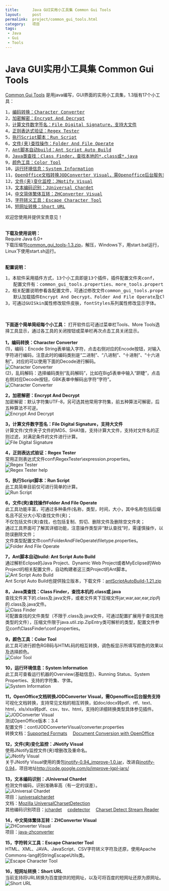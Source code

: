 ```yaml
--- 
title:      Java GUI实用小工具集 Common Gui Tools
layout:     post
permalink:  project/common_gui_tools.html
category:   项目
tags: 
 - Java
 - Gui
 - Tools
---
```


Java GUI实用小工具集 Common Gui Tools
=====================================

<a href="https://github.com/baishui2004/common_gui_tools" target="_blank">Common Gui Tools</a> 是用java编写，GUI界面的实用小工具集，1.3版有17个小工具：

<pre>
1，<a href="#Character Converter">编码转换：Character Converter</a>
2，<a href="#Encrypt And Decrypt">加密解密：Encrypt And Decrypt</a>
3，<a href="#File Digital Signature">计算文件数字签名：File Digital Signature，支持大文件</a>
4，<a href="#Regex Tester">正则表达式验证：Regex Tester</a>
5，<a href="#Run Script">执行Script脚本：Run Script</a>
6，<a href="#Folder And File Operate">文件(夹)查找操作：Folder And File Operate</a>
7，<a href="#Ant Script Auto Build">Ant脚本自动build：Ant Script Auto Build</a>
8，<a href="#Class Finder">Java类查找：Class Finder，查找本地的*.class或*.java</a>
9，<a href="#Color Tool">颜色工具：Color Tool</a>
10，<a href="#System Information">运行环境信息：System Information</a>
11，<a href="#JODConverter Visual">OpenOffice文档转换JODConverter Visual，需Openoffice后台服务支持</a>
12，<a href="#JNotify Visual">文件(夹)变化监控：JNotify Visual</a>
13，<a href="#JUniversal Chardet">文本编码识别：JUniversal Chardet</a>
14，<a href="#ZHConverter Visual">中文简体繁体互转：ZHConverter Visual</a>
15，<a href="#Escape Character Tool">字符转义工具：Escape Character Tool</a>
16，<a href="#Short URL">短网址转换：Short URL</a>
</pre>

   欢迎您使用并提供宝贵意见！


<br /><b>下载及使用说明：</b>
<br />Require Java 6.0+
<br />下载压缩包<a href="https://github.com/baishui2004/common_gui_tools/blob/master/dest/common_gui_tools-1.3.zip?raw=true">common_gui_tools-1.3.zip</a>，解压，Windows下，用start.bat运行，Linux下使用start.sh运行。
<!-- more -->

<br /><b>配置说明：</b> 
<pre>
1，本软件采用插件方式，13个小工具即是13个插件，插件配置文件夹conf，
   配置文件有：common_gui_tools.properties、more_tools.properties以及多个插件的配置；
2，相关配置说明参看各配置文件，可通过修改文件common_gui_tools.properties中属性CommonUseTools修改常用插件;
   默认加载插件Encrypt And Decrypt、Folder And File Operate及Class Finder； 
3，可通过GUISkin属性修改软件皮肤，fontStyles系列属性修改显示字体。
</pre>



<br /><br /><b>下面逐个简单简绍每个小工具：</b> 打开软件后可通过菜单栏Tools、More Tools选择工具显示，通过各工具的关闭按钮或菜单栏再次点击工具关闭显示。
<br />
<br /><b>1，<a id="Character Converter">编码转换：Character Converter</a></b>
<br />(1)，编码：Encode String表单输入字符，点击右侧对应的Encode按钮，对输入字符进行编码，注意此时的编码类别是“二进制”、“八进制”、“十进制”、“十六进制”。对应的可以使用下面的Decode进行解码。
<br />
![Character Converter](https://raw.githubusercontent.com/baishui2004/common_gui_tools/master/documention/images/Character%20Converter-1.png)
<br />(2)，乱码解码：选择编码类别“乱码解码”，比如在Big5表单中输入“趼睫”，点击右侧对应Decode按钮，GBK表单中解码出字符“字符”。
<br />
![Character Converter](https://raw.githubusercontent.com/baishui2004/common_gui_tools/master/documention/images/Character%20Converter-2.png)

<b>2，<a id="Encrypt And Decrypt">加密解密：Encrypt And Decrypt</a></b> 
<br />加密解密：默认字符集UTF-8，另可选其他常用字符集，前五种算法可解密，后五种算法不可逆。
<br />
![Encrypt And Decrypt](https://raw.githubusercontent.com/baishui2004/common_gui_tools/master/documention/images/Encrypt%20And%20Decrypt.png)

<b>3，<a id="File Digital Signature">计算文件数字签名：File Digital Signature，支持大文件</a></b> 
<br />计算文件/文件夹子文件的MD5、SHA1值，支持计算大文件，支持对文件名的正则过滤，对满足条件的文件进行计算。
<br />
![File Digital Signature](https://raw.githubusercontent.com/baishui2004/common_gui_tools/master/documention/images/File%20Digital%20Signature.png)

<b>4，<a id="Regex Tester">正则表达式验证：Regex Tester</a></b> 
<br />常用正则表达式文件conf\RegexTester\expression.properties。
<br />
![Regex Tester](https://raw.githubusercontent.com/baishui2004/common_gui_tools/master/documention/images/Regex%20Tester.png)
<br />
![Regex Tester help](https://raw.githubusercontent.com/baishui2004/common_gui_tools/master/documention/images/Regex%20Tester-help.png)

<b>5，<a id="Run Script">执行Script脚本：Run Script</a></b>
<br />此工具简单目前仅可进行简单的计算。
<br />
![Run Script](https://raw.githubusercontent.com/baishui2004/common_gui_tools/master/documention/images/Run%20Script.png)

<b>6，<a id="Folder And File Operate">文件(夹)查找操作Folder And File Operate</a></b>
<br />此工具功能丰富，可通过多种条件(名称，类型，时间，大小，其中名称包括后缀名且不区分大小写)查找文件(夹)； 
<br />不仅包括文件(夹)查找，也包括复制、剪切、删除文件及删除空文件夹；
<br />通过工具界面可了解其详细功能，注意操作类型非“默认查找”时，需谨慎操作，以防误删除文件；
<br />文件类型配置文件conf\FolderAndFileOperate\filetype.properties。
<br />
![Folder And File Operate](https://raw.githubusercontent.com/baishui2004/common_gui_tools/master/documention/images/Folder%20And%20File%20Operate.png)

<b>7，<a id="Ant Script Auto Build">Ant脚本自动build: Ant Script Auto Build</a></b>
<br />通过解析Eclipse的Java Project、Dynamic Web Project或者MyEclipse的Web Project的相关配置文件，自动构建者这三类Project的Ant脚本。
<br />
![Ant Script Auto Build](https://raw.githubusercontent.com/baishui2004/common_gui_tools/master/documention/images/Ant%20Script%20Auto%20Build.png)
<br />Ant Script Auto Build也提供独立版本，下载文件：<a href="https://github.com/baishui2004/common_gui_tools/blob/master/dest/antScriptAutoBuild-1.21.zip?raw=true">antScriptAutoBuild-1.21.zip</a>

<b>8，<a id="Class Finder">Java类查找：Class Finder，查找本机的.class或.java</a></b>
<br />查找文件夹下的.class及.java文件，或者文件夹下压缩文件jar,war,aar,ear,zip内的.class及.java文件。
<br />
![Class Finder](https://raw.githubusercontent.com/baishui2004/common_gui_tools/master/documention/images/Class%20Finder.png)
<br />可配置查找的文件类型（不限于.class及.java文件，可通过配置扩展用于查找其他类型的文件），压缩文件限于java.util.zip.ZipEntry类可解析的类型，配置文件参见conf\ClassFinder\conf.properties。

<b>9，<a id="Color Tool">颜色工具：Color Tool</a></b>
<br />此工具可进行颜色RGB码与HTML码的相互转换，调色板显示所填写颜色的效果以及选择颜色。
<br />
![Color Tool](https://raw.githubusercontent.com/baishui2004/common_gui_tools/master/documention/images/Color%20Tool.png)

<b>10，<a id="System Information">运行环境信息：System Information</a></b>
<br />此工具可查看运行机器的Overview(基础信息)、Running Status、System Properties、支持的字符集、字体。
<br />
![System Information](https://raw.githubusercontent.com/baishui2004/common_gui_tools/master/documention/images/System%20Information.png)

<b>11，<a id="JODConverter Visual">OpenOffice文档转换JODConverter Visual，需Openoffice后台服务支持</a></b>
<br />可视化文档转换，支持常见文档的相互转换，如doc/docx转pdf、rtf、text、html，xls/xlsx转pdf、csv、tsv、html，支持的详细转换类型具体参见插件。
<br />
![JODConverter Visual](https://raw.githubusercontent.com/baishui2004/common_gui_tools/master/documention/images/JODConverter%20Visual.png)
<br />测试OpenOffice版本：3.4
<br />配置文件：conf/JODConverterVisual/converter.properties
<br />转换文档：<a href="http://www.artofsolving.com/opensource/jodconverter/guide/supportedformats" target="_blank">Supported Formats</a>&emsp;&nbsp;<a href="http://www.liferay.com/zh/community/wiki/-/wiki/Main/Document+Conversion+with+OpenOffice" target="_blank">Document Conversion with OpenOffice</a>

<b>12，<a id="JNotify Visual">文件(夹)变化监控：JNotify Visual</a></b>
<br />使用JNotify监控文件(夹)增删改及重命名。
<br />
![JNotify Visual](https://raw.githubusercontent.com/baishui2004/common_gui_tools/master/documention/images/JNotify%20Visual.png)
<br />关于JNotify Visual使用的类包<a href="http://improve-lgpl-jars.googlecode.com/files/jnotify-0.94_improve-1.0.jar">jnotify-0.94_improve-1.0.jar</a>，改进自<a href="http://sourceforge.net/projects/jnotify/" target="_blank">jnotify-0.94</a>，项目地址<a href="http://code.google.com/p/improve-lgpl-jars/" target="_blank">http://code.google.com/p/improve-lgpl-jars/</a>

<b>13，<a id="JUniversal Chardet">文本编码识别：JUniversal Chardet</a></b>
<br />检测文件编码，识别准确率高（有一定的误差）。
<br />
![JUniversal Chardet](https://raw.githubusercontent.com/baishui2004/common_gui_tools/master/documention/images/JUniversal%20Chardet.png)
<br />项目：<a href="https://code.google.com/p/juniversalchardet/" target="_blank">juniversalchardet</a>
<br />文档：<a href="http://www-archive.mozilla.org/projects/intl/UniversalCharsetDetection.html" target="_blank">Mozilla UniversalCharsetDetection</a>
<br />其他编码识别项目：<a href="http://sourceforge.net/projects/jchardet/" target="_blank">jchardet</a>&emsp;&nbsp;<a href="http://sourceforge.net/projects/cpdetector/" target="_blank">cpdetector</a>&emsp;&nbsp;<a href="http://wing.comp.nus.edu.sg/~tanyeefa/downloads/charsetdetectstreamreader/" target="_blank">Charset Detect Stream Reader</a>

<b>14，<a id="ZHConverter Visual">中文简体繁体互转：ZHConverter Visual</a></b>
<br />
![ZHConverter Visual](https://raw.githubusercontent.com/baishui2004/common_gui_tools/master/documention/images/ZHConverter%20Visual.png)
<br />项目：<a href="http://code.google.com/p/java-zhconverter/" target="_blank">java-zhconverter</a>

<b>15，<a id="Escape Character Tool">字符转义工具：Escape Character Tool</a></b>
<br />HTML、XML、JAVA、JavaScript、CSV字符转义字符及还原，使用Apache Commons-lang的StringEscapeUtils类。
<br />
![Escape Character Tool](https://raw.githubusercontent.com/baishui2004/common_gui_tools/master/documention/images/Escape%20Character%20Tool.png)

<b>16，<a id="Short URL">短网址转换：Short URL</a></b>
<br />当前支持将URL转换为百度提供的短网址，以及可将百度的短网址还原为原网址。
<br />
![Short URL](https://raw.githubusercontent.com/baishui2004/common_gui_tools/master/documention/images/Short%20URL.png)
